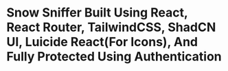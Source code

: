 # Snow Sniffer Built Using React, React Router, TailwindCSS, ShadCN UI, Luicide React(For Icons), And Fully Protected Using Authentication